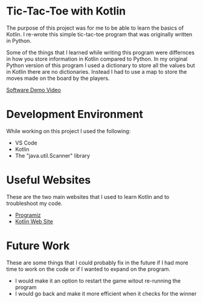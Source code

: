 # Tic-Tac-Toe with Kotlin

The purpose of this project was for me to be able to learn the basics of Kotlin. I re-wrote this simple tic-tac-toe program that was originally written in Python.

Some of the things that I learned while writing this program were differnces in how you store information in Kotlin compared to Python. In my original Python version of this program I used a dictionary to store all the values but in Kotlin there are no dictionaries. Instead I had to use a map to store the moves made on the board by the players. 

[Software Demo Video](http://youtube.link.goes.here)

# Development Environment

While working on this project I used the following:
* VS Code
* Kotlin
* The "java.util.Scanner" library

# Useful Websites

These are the two main websites that I used to learn Kotlin and to troubleshoot my code. 

* [Programiz](https://www.programiz.com/kotlin-programming)
* [Kotlin Web Site](https://kotlinlang.org/docs/home.html)

# Future Work

These are some things that I could probably fix in the future if I had more time to work on the code or if I wanted to expand on the program.

* I would make it an option to restart the game witout re-running the program
* I would go back and make it more efficient when it checks for the winner